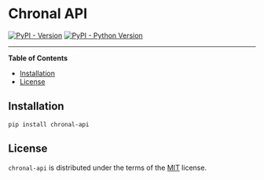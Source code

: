 # Chronal API

[![PyPI - Version](https://img.shields.io/pypi/v/chronal-api.svg)](https://pypi.org/project/chronal-api)
[![PyPI - Python Version](https://img.shields.io/pypi/pyversions/chronal-api.svg)](https://pypi.org/project/chronal-api)

-----

**Table of Contents**

- [Installation](#installation)
- [License](#license)

## Installation

```console
pip install chronal-api
```

## License

`chronal-api` is distributed under the terms of the [MIT](https://spdx.org/licenses/MIT.html) license.
